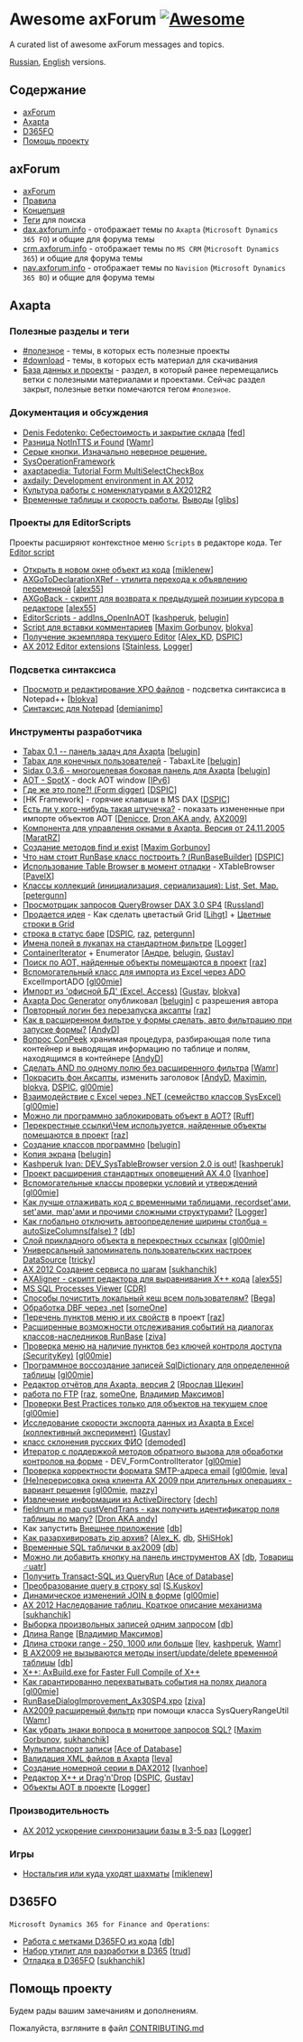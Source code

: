 # Awesome axForum [![Awesome](https://awesome.re/badge.svg)](https://awesome.re)

[project]:https://github.com/mazzy-ax/awesome-axforum
[license]:https://github.com/mazzy-ax/awesome-axforum/blob/master/LICENSE

A curated list of awesome axForum messages and topics.

[Russian](README.md), [English](README.en-us.md) versions.

## Содержание

- [axForum](#axForum)
- [Axapta](#Axapta)
- [D365FO](#D365FO)
- [Помощь проекту](#Помощь-проекту)

## axForum

- [axForum](https://axforum.info/)
- [Правила](http://axforum.info/forums/showthread.php?t=2377)
- [Концепция](https://axforum.info/forums/showthread.php?t=267)
- [Теги](https://axforum.info/forums/tags.php) для поиска
- [dax.axforum.info](https://dax.axforum.info/) - отображает темы по `Axapta` (`Microsoft Dynamics 365 FO`) и общие для форума темы
- [crm.axforum.info](https://crm.axforum.info/) - отображает темы по `MS CRM` (`Microsoft Dynamics 365`) и общие для форума темы
- [nav.axforum.info](https://nav.axforum.info/) - отображает темы по `Navision` (`Microsoft Dynamics 365 BO`) и общие для форума темы

## Axapta

### Полезные разделы и теги

- [#полезное](https://axforum.info/forums/tags.php?tag=%D0%BF%D0%BE%D0%BB%D0%B5%D0%B7%D0%BD%D0%BE%D0%B5) - темы, в которых есть полезные проекты
- [#download](https://axforum.info/forums/tags.php?tag=download) - темы, в которых есть материал для скачивания
- [База данных и проекты](https://axforum.info/forums/forumdisplay.php?f=7) - раздел, в который ранее перемещались ветки с полезными материалами и проектами. Сейчас раздел закрыт, полезные ветки помечаются тегом `#полезное`.

### Документация и обсуждения

- [Denis Fedotenko: Себестоимость и закрытие склада](https://axforum.info/forums/showthread.php?t=17705) [[fed]]
- [Разница NotInTTS и Found](https://axforum.info/forums/showthread.php?t=8443) [[Wamr]]
- [Серые кнопки. Изначально неверное решение.](https://axforum.info/forums/showthread.php?t=41439)
- [SysOperationFramework](https://axforum.info/forums/showthread.php?t=53540)
- [axaptapedia: Tutorial Form MultiSelectCheckBox](http://axforum.info/forums/showthread.php?t=17152)
- [axdaily: Development environment in AX 2012](https://axforum.info/forums/showthread.php?t=37811)
- [Культура работы с номенклатурами в AX2012R2](https://axforum.info/forums/showthread.php?t=47973)
- [Временные таблицы и скорость работы](https://axforum.info/forums/showthread.php?t=41135), [Выводы](https://axforum.info/forums/showthread.php?p=264176#post264176) [[glibs]] 

### Проекты для EditorScripts

Проекты расширяют контекстное меню `Scripts` в редакторе кода.
Тег [Editor script](http://axforum.info/forums/tags.php?tag=editor+script)

- [Открыть в новом окне объект из кода](http://axforum.info/forums/showthread.php?t=23456) [[miklenew]]
- [AXGoToDeclarationXRef - утилита перехода к объявлению переменной](http://axforum.info/forums/showthread.php?t=33344) [[alex55]]
- [AXGoBack - скрипт для возврата к предыдущей позиции курсора в редакторе](https://axforum.info/forums/showthread.php?t=33419) [[alex55]]
- [EditorScripts - addIns_OpenInAOT](https://axforum.info/forums/showthread.php?t=15871) [[kashperuk], [belugin]]
- [Script для вставки комментариев](http://axforum.info/forums/showthread.php?t=7788) [[Maxim Gorbunov], [blokva]]
- [Получение экземпляра текущего Editor](https://axforum.info/forums/showthread.php?t=16907) [[Alex_KD], [DSPIC]]
- [AX 2012 Editor extensions](http://axforum.info/forums/showthread.php?t=47086) [[Stainless], [Logger]]

### Подсветка синтаксиса

- [Просмотр и редактирование XPO файлов](http://axforum.info/forums/showthread.php?t=11161) - подсветка синтаксиса в Notepad++ [[blokva]]
- [Синтаксис для Notepad](https://axforum.info/forums/showthread.php?t=73442) [[demianimp]]

### Инструменты разработчика

- [Tabax 0.1 -- панель задач для Axapta](http://www.axforum.info/forums/showthread.php?t=14396) [[belugin]]
- [Tabax для конечных пользователей](https://axforum.info/forums/showthread.php?t=17477) - TabaxLite [[belugin]]
- [Sidax 0.3.6 - многоцелевая боковая панель для Axapta](https://axforum.info/forums/showthread.php?t=14427) [[belugin]]
- [AOT - SpotX](https://axforum.info/forums/showthread.php?t=14648) - dock AOT window [[IPv6]]
- [Где же это поле?! (Form digger)](https://axforum.info/forums/showthread.php?t=26974) [[DSPIC]]
- [HK Framework] - горячие клавиши в MS DAX [[DSPIC]]
- [Есть ли у кого-нибудь такая штучечка?](https://axforum.info/forums/showthread.php?t=21741) - показать измененные при импорте объектов AOT [[Denicce], [Dron AKA andy], [AX2009]]
- [Компонента для управления окнами в Axapta. Версия от 24.11.2005](https://axforum.info/forums/showthread.php?t=8511) [[MaratRZ]]
- [Создание методов find и exist](http://axforum.info/forums/showthread.php?t=1850) [[Maxim Gorbunov]]
- [Что нам стоит RunBase класс построить ? (RunBaseBuilder)](https://axforum.info/forums/showthread.php?t=30163) [[DSPIC]]
- [Использование Table Browser в момент отладки](https://axforum.info/forums/showthread.php?t=20085) - XTableBrowser [[PavelX]]
- [Классы коллекций (инициализация, сериализация): List, Set, Map.](https://axforum.info/forums/showthread.php?t=27738) [[petergunn]]
- [Просмотрщик запросов QueryBrowser DAX 3.0 SP4](https://axforum.info/forums/showthread.php?t=20376) [[Russland]]
- [Продается идея](http://www.axforum.info/forums/showthread.php?t=1387) - Как сделать цветастый Grid [[Lihgt]] + [Цветные строки в Grid](https://axforum.info/forums/showthread.php?t=13642)
- [строка в статус баре](http://axforum.info/forums/showthread.php?t=28251) [[DSPIC], [raz], [petergunn]]
- [Имена полей в лукапах на стандартном фильтре](https://axforum.info/forums/showthread.php?t=22950) [[Logger]]
- [ContainerIterator](https://axforum.info/forums/showthread.php?t=18710) + Enumerator [[Андре], [belugin], [Gustav]]
- [Поиск по АОТ, найденные объекты помещаются в проект](https://axforum.info/forums/showthread.php?t=13282) [[raz]]
- [Вспомогательный класс для импорта из Excel через ADO](https://axforum.info/forums/showthread.php?t=14533) ExcelImportADO [[gl00mie]]
- [Импорт из 'офисной БД' (Excel, Access)](https://axforum.info/forums/showthread.php?t=16942) [[Gustav], [blokva]]
- [Axapta Doc Generator](https://axforum.info/forums/showthread.php?t=14669) опубликовал [[belugin]] с разрешения автора
- [Повторный логин без перезапуска аксапты](https://axforum.info/forums/showthread.php?t=8324) [[raz]]
- [Как в расширенном фильтре у формы сделать, авто фильтрацию при запуске формы?](https://axforum.info/forums/showthread.php?t=13207) [[AndyD]]
- [Вопрос ConPeek](https://axforum.info/forums/showthread.php?t=12244) хранимая процедура, разбирающая поле типа контейнер и выводящая информацию по таблице и полям, находящимся в контейнере [[AndyD]]
- [Сделать AND по одному полю без расширенного фильтра](https://axforum.info/forums/showthread.php?t=15753) [[Wamr]]
- [Покрасить фон Аксапты](https://axforum.info/forums/showthread.php?t=10455), изменить заголовок [[AndyD], [Maximin], [blokva], [DSPIC], [gl00mie]]
- [Взаимодействие с Excel через .NET (семейство классов SysExcel)](https://axforum.info/forums/showthread.php?t=39672) [[gl00mie]]
- [Можно ли программно заблокировать объект в АОТ?](https://axforum.info/forums/showthread.php?t=8547) [[Ruff]]
- [Перекрестные ссылки\Чем используется, найденные объекты помещаются в проект](https://axforum.info/forums/showthread.php?t=15818) [[raz]]
- [Создание классов программно](https://axforum.info/forums/showthread.php?t=15690) [[belugin]]
- [Копия экрана](https://axforum.info/forums/showthread.php?t=20723) [[belugin]]
- [Kashperuk Ivan: DEV_SysTableBrowser version 2.0 is out!](https://axforum.info/forums/showthread.php?t=20178) [[kashperuk]]
- [Проект расширения стандартных оповещений AX 4.0](https://axforum.info/forums/showthread.php?t=31648) [[Ivanhoe]]
- [Вспомогательные классы проверки условий и утверждений](http://axforum.info/forums/showthread.php?t=39644) [[gl00mie]]
- [Как лучше отлаживать код с временными таблицами, recordset'ами, set'ами, map'ами и прочими сложными структурами?](https://axforum.info/forums/showthread.php?t=39133) [[Logger]]
- [Как глобально отключить автоопределение ширины столбца = autoSizeColumns(false) ?](https://axforum.info/forums/showthread.php?t=34416) [[db]]
- [Слой прикладного объекта в перекрестных ссылках](https://axforum.info/forums/showthread.php?t=35032) [[gl00mie]]
- [Универсальный запоминатель пользовательских настроек DataSource](https://axforum.info/forums/showthread.php?t=34755) [[tricky]]
- [AX 2012 Создание сервиса по шагам](http://www.axforum.info/forums/showthread.php?t=41608) [[sukhanchik]]
- [AXAligner - скрипт редактора для выравнивания X++ кода](https://axforum.info/forums/showthread.php?t=45984) [[alex55]]
- [MS SQL Processes Viewer](https://axforum.info/forums/showthread.php?t=24835) [[CDR]]
- [Способы почистить локальный кеш всем пользователям?](https://axforum.info/forums/showthread.php?t=35925) [[Bega]]
- [Обработка DBF через .net](https://axforum.info/forums/showthread.php?t=37996) [[someOne]]
- [Перечень пунктов меню и их свойств](https://axforum.info/forums/showthread.php?t=20070) в проект [[raz]]
- [Расширенные возможности отслеживания событий на диалогах классов-наследников RunBase](https://axforum.info/forums/showthread.php?t=34109) [[ziva]]
- [Проверка меню на наличие пунктов без ключей контроля доступа (SecurityKey)](https://axforum.info/forums/showthread.php?t=32109) [[gl00mie]]
- [Программное воссоздание записей SqlDictionary для определенной таблицы](https://axforum.info/forums/showthread.php?t=39005) [[gl00mie]]
- [Редактор отчётов для Axapta, версия 2](https://axforum.info/forums/showthread.php?t=41265) [[Ярослав Щекин]]
- [работа по FTP](https://axforum.info/forums/showthread.php?t=12416) [[raz], [someOne], [Владимир Максимов]]
- [Проверки Best Practices только для объектов на текущем слое](https://axforum.info/forums/showthread.php?t=37956) [[gl00mie]]
- [Исследование скорости экспорта данных из Axapta в Excel (коллективный эксперимент)](https://axforum.info/forums/showthread.php?t=13405) [[Gustav]]
- [класс склонения русских ФИО](https://axforum.info/forums/showthread.php?t=48931) [[demoded]]
- [Итератор с поддержкой методов обратного вызова для обработки контролов на форме](https://axforum.info/forums/showthread.php?t=29012) - DEV_FormControlIterator [[gl00mie]]
- [Проверка корректности формата SMTP-адреса email](https://axforum.info/forums/showthread.php?t=42364) [[gl00mie], [leva]]
- [(Не)перерисовка окна клиента AX 2009 при длительных операциях - вариант решения](https://axforum.info/forums/showthread.php?t=37718) [[gl00mie], [mazzy]]
- [Извлечение информации из ActiveDirectory](https://axforum.info/forums/showthread.php?t=74095) [[dech]]
- [fieldnum и map custVendTrans - как получить идентификатор поля таблицы по мапу?](https://axforum.info/forums/showthread.php?t=54845) [[Dron AKA andy]]
- Как запустить [Внешнее приложение](https://axforum.info/forums/showthread.php?t=5193) [[db]]
- [Как разархивировать zip архив?](http://axforum.info/forums/showthread.php?t=11533) [[Alex_K], [db], [SHiSHok]]
- [Временные SQL таблички в ax2009](https://axforum.info/forums/showthread.php?t=79737) [[db]]
- [Можно ли добавить кнопку на панель инструментов AX](http://axforum.info/forums/showthread.php?t=55470) [[db], [Товарищ ♂uatr]]
- [Получить Transact-SQL из QueryRun](http://www.axforum.info/forums/showthread.php?t=41193) [[Ace of Database]]
- [Преобразование query в строку sql](http://axforum.info/forums/showthread.php?t=42813) [[S.Kuskov]]
- [Динамическое изменений JOIN в форме](https://axforum.info/forums/showthread.php?t=47724) [[gl00mie]]
- [AX 2012 Наследование таблиц. Краткое описание механизма](https://axforum.info/forums/showthread.php?t=41431) [[sukhanchik]]
- [Выборка произвольных записей одним запросом](http://axforum.info/forums/printthread.php?t=34494) [[db]]
- [Длина Range](http://axforum.info/forums/showthread.php?t=4677) [[Владимир Максимов]]
- [Длина строки range - 250, 1000 или больше](https://axforum.info/forums/showthread.php?t=34480) [[lev], [kashperuk], [Wamr]]
- [В AX2009 не вызываются методы insert/update/delete временной таблицы](https://axforum.info/forums/printthread.php?t=34476) [[db]]
- [X++: AxBuild.exe for Faster Full Compile of X++](https://axforum.info/forums/showthread.php?t=49240)
- [Как гарантированно перехватывать события на полях диалога](https://axforum.info/forums/showthread.php?p=201491#post201491) [[gl00mie]]
- [RunBaseDialogImprovement_Ax30SP4.xpo](http://www.axforum.info/forums/showthread.php?p=76721#post76721) [[ziva]]
- [AX2009 расширеный фильтр](https://axforum.info/forums/showthread.php?t=31078) при помощи класса SysQueryRangeUtil [[Wamr]]
- [Как убрать знаки вопроса в мониторе запросов SQL?](https://axforum.info/forums/showthread.php?t=29894) [[Maxim Gorbunov], [sukhanchik]]
- [Мультипаспорт записи](https://axforum.info/forums/showthread.php?t=74529) [[Ace of Database]]
- [Валидация XML файлов в Axapta](https://axforum.info/forums/showthread.php?t=11043) [[leva]]
- [Создание номерной серии в DAX2012](https://axforum.info/forums/showthread.php?t=46854) [[Ivanhoe]]
- [Редактор X++ и Drag'n'Drop](https://axforum.info/forums/showthread.php?t=30455) [[DSPIC], [Gustav]]
- [Объекты АОТ в проекте](https://axforum.info/forums/showthread.php?t=6189) [[Logger]]

### Производительность

- [AX 2012 ускорение синхронизации базы в 3-5 раз](https://axforum.info/forums/showthread.php?t=81104) [[Logger]]

### Игры

- [Ностальгия или куда уходят шахматы](https://axforum.info/forums/showthread.php?t=22429) [[miklenew]]

## D365FO

`Microsoft Dynamics 365 for Finance and Operations`:

- [Работа с метками D365FO из кода](https://axforum.info/forums/showthread.php?t=79877) [[db]]
- [Набор утилит для разработки в D365](https://axforum.info/forums/showthread.php?t=79263) [[trud]]
- [Отладка в D365FO](https://axforum.info/forums/showthread.php?t=77880) [[sukhanchik]]

## Помощь проекту

Будем рады вашим замечаниям и дополнениям.

Пожалуйста, взгляните в файл [CONTRIBUTING.md](CONTRIBUTING.md)

[Ace of Database]:http://www.axforum.info/forums/member.php?u=3553
[Alex_K]:http://axforum.info/forums/member.php?u=988
[Alex_KD]:https://axforum.info/forums/member.php?u=6310
[alex55]:http://axforum.info/forums/member.php?u=8743
[AndyD]:https://axforum.info/forums/member.php?u=4803
[AX2009]:https://axforum.info/forums/member.php?u=14261
[Bega]:https://axforum.info/forums/member.php?u=4795
[belugin]:http://www.axforum.info/forums/member.php?u=2552
[blokva]:http://axforum.info/forums/member.php?u=1496
[CDR]:https://axforum.info/forums/member.php?u=2369
[db]:https://axforum.info/forums/member.php?u=2836
[dech]:https://axforum.info/forums/member.php?u=15255
[demianimp]:https://axforum.info/forums/member.php?u=20735
[demoded]:https://axforum.info/forums/member.php?u=16376
[Denicce]:https://axforum.info/forums/member.php?u=4158
[Dron AKA andy]:https://axforum.info/forums/member.php?u=243
[DSPIC]:https://axforum.info/forums/member.php?u=12505
[fed]:https://axforum.info/forums/member.php?u=224
[gl00mie]:https://axforum.info/forums/member.php?u=5390
[glibs]:https://axforum.info/forums/member.php?u=374
[Gustav]:https://axforum.info/forums/member.php?u=5597
[IPv6]:https://axforum.info/forums/member.php?u=6889
[Ivanhoe]:http://axforum.info/forums/member.php?u=5030
[kashperuk]:https://axforum.info/forums/member.php?u=3014
[lev]:https://axforum.info/forums/member.php?u=3905
[leva]:https://axforum.info/forums/member.php?u=4718
[Lihgt]:http://www.axforum.info/forums/member.php?u=274
[Logger]:http://axforum.info/forums/member.php?u=3534
[MaratRZ]:https://axforum.info/forums/member.php?u=4111
[Maxim Gorbunov]:http://axforum.info/forums/member.php?u=8
[Maximin]:https://axforum.info/forums/member.php?u=630
[mazzy]:https://axforum.info/forums/member.php?u=10
[miklenew]:http://axforum.info/forums/member.php?u=6334
[PavelX]:https://axforum.info/forums/member.php?u=6820
[petergunn]:https://axforum.info/forums/member.php?u=4841
[raz]:http://axforum.info/forums/member.php?u=1714
[Ruff]:https://axforum.info/forums/member.php?u=2032
[Russland]:https://axforum.info/forums/member.php?u=5103
[S.Kuskov]:http://axforum.info/forums/member.php?u=9902
[SHiSHok]:http://axforum.info/forums/member.php?u=4689
[someOne]:https://axforum.info/forums/member.php?u=14251
[Stainless]:http://axforum.info/forums/member.php?u=8467
[sukhanchik]:https://axforum.info/forums/member.php?u=3068
[tricky]:https://axforum.info/forums/member.php?u=4328
[trud]:https://axforum.info/forums/member.php?u=1512
[Wamr]:https://axforum.info/forums/member.php?u=149
[ziva]:https://axforum.info/forums/member.php?u=4170
[Андре]:https://axforum.info/forums/member.php?u=24
[Владимир Максимов]:https://axforum.info/forums/member.php?u=2539
[Товарищ ♂uatr]:http://axforum.info/forums/member.php?u=19838
[Ярослав Щекин]:https://axforum.info/forums/member.php?u=14777
